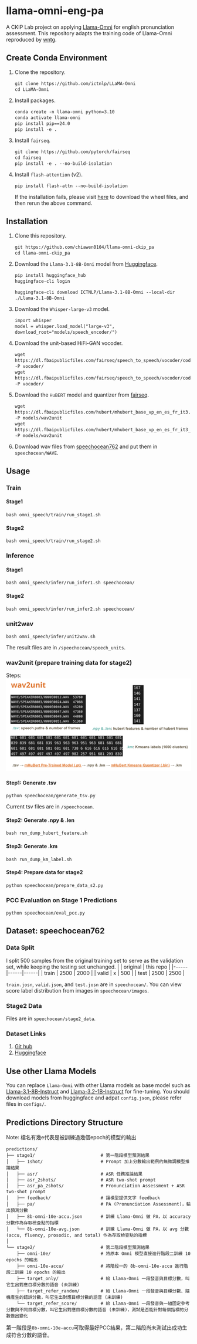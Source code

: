# llama-omni-eng-pa
A CKIP Lab project on applying [Llama-Omni](https://github.com/ictnlp/LLaMA-Omni) for english pronunciation assessment. This repository adapts the training code of Llama-Omni reproduced by [wntg](https://github.com/wntg/LLaMA-Omni).

## Create Conda Environment
1. Clone the repository.
   ```
   git clone https://github.com/ictnlp/LLaMA-Omni
   cd LLaMA-Omni
   ```
2. Install packages.
   ```
   conda create -n llama-omni python=3.10
   conda activate llama-omni
   pip install pip==24.0
   pip install -e .
   ```
3. Install `fairseq`.
   ```
   git clone https://github.com/pytorch/fairseq
   cd fairseq
   pip install -e . --no-build-isolation
   ```
4. Install `flash-attention` (v2).
   ```
   pip install flash-attn --no-build-isolation
   ```
   If the installation fails, please visit [here](https://github.com/Dao-AILab/flash-attention/releases) to download the wheel files, and then rerun the above command.

## Installation
1. Clone this repository.
   ```
   git https://github.com/chiawen0104/llama-omni-ckip_pa
   cd llama-omni-ckip_pa
   ```
2. Download the `Llama-3.1-8B-Omni` model from [Huggingface](https://huggingface.co/ICTNLP/Llama-3.1-8B-Omni).
   ```
   pip install huggingface_hub
   huggingface-cli login
   ```
   ```
   huggingface-cli download ICTNLP/Llama-3.1-8B-Omni --local-dir ./Llama-3.1-8B-Omni
   ```
3. Download the `Whisper-large-v3` model.
   ```
   import whisper
   model = whisper.load_model("large-v3", download_root="models/speech_encoder/")
   ```
4. Download the unit-based HiFi-GAN vocoder.
   ```
   wget https://dl.fbaipublicfiles.com/fairseq/speech_to_speech/vocoder/code_hifigan/mhubert_vp_en_es_fr_it3_400k_layer11_km1000_lj/g_00500000 -P vocoder/
   wget https://dl.fbaipublicfiles.com/fairseq/speech_to_speech/vocoder/code_hifigan/mhubert_vp_en_es_fr_it3_400k_layer11_km1000_lj/config.json -P vocoder/
   ```
5. Download the `HuBERT` model and quantizer from [fairseq](https://github.com/facebookresearch/fairseq/blob/ust/examples/speech_to_speech/docs/textless_s2st_real_data.md#hubert).
   ```
   wget https://dl.fbaipublicfiles.com/hubert/mhubert_base_vp_en_es_fr_it3.pt -P models/wav2unit
   wget https://dl.fbaipublicfiles.com/hubert/mhubert_base_vp_en_es_fr_it3_L11_km1000.bin -P models/wav2unit
   ```
6. Download wav files from [speechocean762](https://github.com/jimbozhang/speechocean762) and put them in `speechocean/WAVE`.

## Usage
### Train
#### Stage1    
```
bash omni_speech/train/run_stage1.sh
```
#### Stage2
```
bash omni_speech/train/run_stage2.sh
```

### Inference
#### Stage1
```
bash omni_speech/infer/run_infer1.sh speechocean/
```
#### Stage2
```
bash omni_speech/infer/run_infer2.sh speechocean/
```

### unit2wav
```
bash omni_speech/infer/unit2wav.sh
```
The result files are in `/speechocean/speech_units`.

### wav2unit (prepare training data for stage2)
Steps:  
![Demo](speechocean/images/wav2unit.png)
#### Step1: Generate .tsv
```
python speechocean/generate_tsv.py
```
Current tsv files are in `/speechocean`.
#### Step2: Generate .npy & .len
```
bash run_dump_hubert_feature.sh
```
#### Step3: Generate .km
```
bash run_dump_km_label.sh
```
#### Step4: Prepare data for stage2
```
python speechocean/prepare_data_s2.py
```

### PCC Evaluation on Stage 1 Predictions
```
python speechocean/eval_pcc.py
```

## Dataset: speechocean762
### Data Split
I split 500 samples from the original training set to serve as the validation set, while keeping the testing set unchanged.
|  | original | this repo |
|------|------|------|
| train | 2500 | 2000 |
| valid | x | 500 |
| test | 2500 | 2500 |

`train.josn`, `valid.json`, and `test.josn` are in `speechocean/`. You can view score label distribution from images in `speechocean/images`.

### Stage2 Data
Files are in `speechocean/stage2_data`.

### Dataset Links
1. [Git hub](https://github.com/jimbozhang/speechocean762)
2. [Huggingface](https://huggingface.co/datasets/mispeech/speechocean762)


## Use other Llama Models
You can replace `Llama-Omni` with other Llama models as base model such as [Llama-3.1-8B-Instruct](https://huggingface.co/meta-llama/Llama-3.1-8B-Instruct) and [Llama-3.2-1B-Instruct](https://huggingface.co/meta-llama/Llama-3.2-1B-Instruct) for fine-tuning. You should download models from huggingface and adpat `config.json`, please refer files in `configs/`.


## Predictions Directory Structure
Note: 檔名有幾e代表是被訓練過幾個epoch的模型的輸出
```text
predictions/
├── stage1/                         # 第一階段模型預測結果
│   ├── 1shot/                      # Prompt 加上分數輸出範例的無微調模型推論結果
│   ├── asr/                        # ASR 任務推論結果
│   ├── asr_2shots/                 # ASR two-shot prompt
│   ├── asr_pa_2shots/              # Pronunciation Assessment + ASR two-shot prompt 
│   ├── feedback/                   # 讓模型提供文字 feedback
│   ├── pa/                         # PA (Pronunciation Assessment)，輸出預測分數
│   ├── 8b-omni-10e-accu.json       # 訓練 Llama-Omni 做 PA，以 accuracy 分數作為存取檢查點的指標
│   └── 8b-omni-10e-avg.json        # 訓練 Llama-Omni 做 PA，以 avg 分數 (accu, fluency, prosodic, and total) 作為存取檢查點的指標
│
└── stage2/                         # 第二階段模型預測結果
    ├── omni-10e/                   # 將原本 Omni 模型直接進行階段二訓練 10 epochs 的輸出
    ├── omni-10e-accu/              # 將階段一的 8b-omni-10e-accu 進行階段二訓練 10 epochs 的輸出
    ├── target_only/                # 給 Llama-Omni 一段發音與目標分數，叫它生出對應目標分數的語音 (未訓練)
    ├── target_refer_random/        # 給 Llama-Omni 一段發音與目標分數、隨機產生的錯誤分數，叫它生出對應目標分數的語音 (未訓練)
    └── target_refer_score/         # 給 Llama-Omni 一段發音與一組固定參考分數與不同目標分數，叫它生出對應目標分數的語音 (未訓練)，測試是否能針對每個指標的分數做出變化
```
第一階段是`8b-omni-10e-accu`可取得最好PCC結果，第二階段尚未測試出成功生成符合分數的語音。
